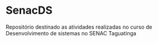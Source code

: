 # SenacDS
Repositório destinado as atividades realizadas no curso de Desenvolvimento de sistemas no SENAC Taguatinga
